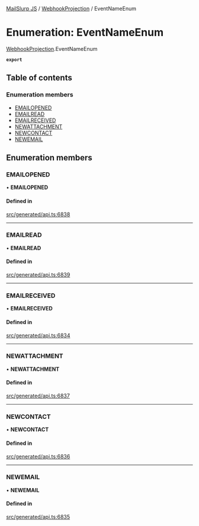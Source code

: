 [MailSlurp JS](../README.md) / [WebhookProjection](../modules/WebhookProjection.md) / EventNameEnum

# Enumeration: EventNameEnum

[WebhookProjection](../modules/WebhookProjection.md).EventNameEnum

**`export`**

## Table of contents

### Enumeration members

- [EMAILOPENED](WebhookProjection.EventNameEnum.md#emailopened)
- [EMAILREAD](WebhookProjection.EventNameEnum.md#emailread)
- [EMAILRECEIVED](WebhookProjection.EventNameEnum.md#emailreceived)
- [NEWATTACHMENT](WebhookProjection.EventNameEnum.md#newattachment)
- [NEWCONTACT](WebhookProjection.EventNameEnum.md#newcontact)
- [NEWEMAIL](WebhookProjection.EventNameEnum.md#newemail)

## Enumeration members

### EMAILOPENED

• **EMAILOPENED**

#### Defined in

[src/generated/api.ts:6838](https://github.com/mailslurp/mailslurp-client/blob/113e801/src/generated/api.ts#L6838)

___

### EMAILREAD

• **EMAILREAD**

#### Defined in

[src/generated/api.ts:6839](https://github.com/mailslurp/mailslurp-client/blob/113e801/src/generated/api.ts#L6839)

___

### EMAILRECEIVED

• **EMAILRECEIVED**

#### Defined in

[src/generated/api.ts:6834](https://github.com/mailslurp/mailslurp-client/blob/113e801/src/generated/api.ts#L6834)

___

### NEWATTACHMENT

• **NEWATTACHMENT**

#### Defined in

[src/generated/api.ts:6837](https://github.com/mailslurp/mailslurp-client/blob/113e801/src/generated/api.ts#L6837)

___

### NEWCONTACT

• **NEWCONTACT**

#### Defined in

[src/generated/api.ts:6836](https://github.com/mailslurp/mailslurp-client/blob/113e801/src/generated/api.ts#L6836)

___

### NEWEMAIL

• **NEWEMAIL**

#### Defined in

[src/generated/api.ts:6835](https://github.com/mailslurp/mailslurp-client/blob/113e801/src/generated/api.ts#L6835)
